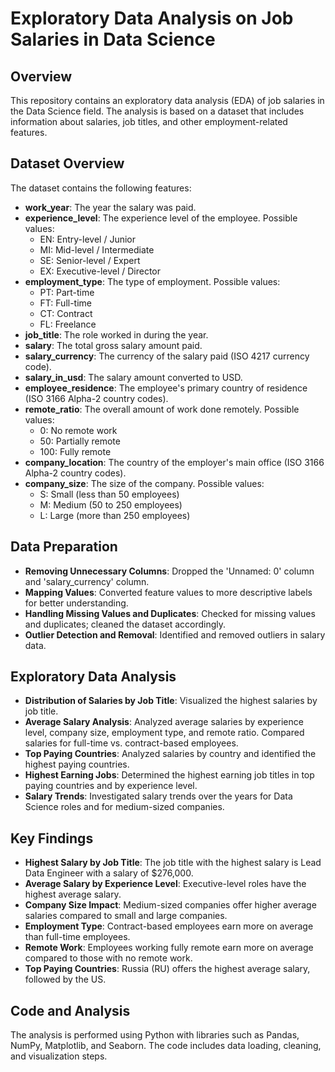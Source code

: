 # Exploratory Data Analysis on Job Salaries in Data Science

## Overview

This repository contains an exploratory data analysis (EDA) of job salaries in the Data Science field. The analysis is based on a dataset that includes information about salaries, job titles, and other employment-related features.

## Dataset Overview

The dataset contains the following features:

- **work_year**: The year the salary was paid.
- **experience_level**: The experience level of the employee. Possible values:
  - EN: Entry-level / Junior
  - MI: Mid-level / Intermediate
  - SE: Senior-level / Expert
  - EX: Executive-level / Director
- **employment_type**: The type of employment. Possible values:
  - PT: Part-time
  - FT: Full-time
  - CT: Contract
  - FL: Freelance
- **job_title**: The role worked in during the year.
- **salary**: The total gross salary amount paid.
- **salary_currency**: The currency of the salary paid (ISO 4217 currency code).
- **salary_in_usd**: The salary amount converted to USD.
- **employee_residence**: The employee's primary country of residence (ISO 3166 Alpha-2 country codes).
- **remote_ratio**: The overall amount of work done remotely. Possible values:
  - 0: No remote work
  - 50: Partially remote
  - 100: Fully remote
- **company_location**: The country of the employer's main office (ISO 3166 Alpha-2 country codes).
- **company_size**: The size of the company. Possible values:
  - S: Small (less than 50 employees)
  - M: Medium (50 to 250 employees)
  - L: Large (more than 250 employees)

## Data Preparation

- **Removing Unnecessary Columns**: Dropped the 'Unnamed: 0' column and 'salary_currency' column.
- **Mapping Values**: Converted feature values to more descriptive labels for better understanding.
- **Handling Missing Values and Duplicates**: Checked for missing values and duplicates; cleaned the dataset accordingly.
- **Outlier Detection and Removal**: Identified and removed outliers in salary data.

## Exploratory Data Analysis

- **Distribution of Salaries by Job Title**: Visualized the highest salaries by job title.
- **Average Salary Analysis**: Analyzed average salaries by experience level, company size, employment type, and remote ratio. Compared salaries for full-time vs. contract-based employees.
- **Top Paying Countries**: Analyzed salaries by country and identified the highest paying countries.
- **Highest Earning Jobs**: Determined the highest earning job titles in top paying countries and by experience level.
- **Salary Trends**: Investigated salary trends over the years for Data Science roles and for medium-sized companies.

## Key Findings

- **Highest Salary by Job Title**: The job title with the highest salary is Lead Data Engineer with a salary of $276,000.
- **Average Salary by Experience Level**: Executive-level roles have the highest average salary.
- **Company Size Impact**: Medium-sized companies offer higher average salaries compared to small and large companies.
- **Employment Type**: Contract-based employees earn more on average than full-time employees.
- **Remote Work**: Employees working fully remote earn more on average compared to those with no remote work.
- **Top Paying Countries**: Russia (RU) offers the highest average salary, followed by the US.

## Code and Analysis

The analysis is performed using Python with libraries such as Pandas, NumPy, Matplotlib, and Seaborn. The code includes data loading, cleaning, and visualization steps.
